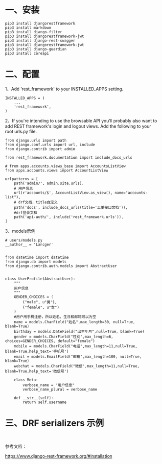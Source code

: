 # 一、安装
```
pip3 install djangorestframework
pip3 install markdown
pip3 install django-filter
pip3 install djangorestframework-jwt
pip3 install django-rest-swagger
pip3 install djangorestframework-jwt
pip3 install django-guardian
pip3 install coreapi
```

# 二、配置
1、Add 'rest_framework' to your INSTALLED_APPS setting.
```
INSTALLED_APPS = (
    ...
    'rest_framework',
)
```
2、If you're intending to use the browsable API you'll probably also want to add REST framework's login and logout views. Add the following to your root urls.py file.
```
from django.urls import path
from django.conf.urls import url, include
from django.contrib import admin

from rest_framework.documentation import include_docs_urls

# from apps.accounts.views_base import AccountsListView
from apps.accounts.views import AccountListView

urlpatterns = [
    path('admin/', admin.site.urls),
    # 用户信息
    url(r'accounts/$', AccountListView.as_view(), name="accounts-list"),
    # drf文档，title自定义
    path('docs', include_docs_urls(title='工单接口文档')),
    #drf登录文档
    path('api-auth/', include('rest_framework.urls')),
]
```
3、models示例
```
# users/models.py
__author__ = 'Lancger'


from datetime import datetime
from django.db import models
from django.contrib.auth.models import AbstractUser


class UserProfile(AbstractUser):
    """
    用户信息
    """
    GENDER_CHOICES = (
        ("male", u"男"),
        ("female", u"女")
    )
    #用户用手机注册，所以姓名，生日和邮箱可以为空
    name = models.CharField("姓名",max_length=30, null=True, blank=True)
    birthday = models.DateField("出生年月",null=True, blank=True)
    gender = models.CharField("性别",max_length=6, choices=GENDER_CHOICES, default="female")
    mobile = models.CharField("电话",max_length=11,null=True, blank=True,help_text='手机号')
    email = models.EmailField("邮箱",max_length=100, null=True, blank=True)
    webchat = models.CharField("微信",max_length=11,null=True, blank=True,help_text='微信号')

    class Meta:
        verbose_name = "用户信息"
        verbose_name_plural = verbose_name

    def __str__(self):
        return self.username
```

# 三、DRF serializers 示例
```


```

参考文档：

https://www.django-rest-framework.org/#installation
